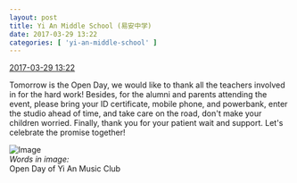 ```yaml
---
layout: post
title: Yi An Middle School (易安中学)
date: 2017-03-29 13:22
categories: [ 'yi-an-middle-school' ]
---
```


<div class="weibo-info">
  <a href="http://weibo.com/6074218720/EC1CBAThu">2017-03-29 13:22</a>
</div>

Tomorrow is the Open Day, we would like to thank all the teachers involved in for the hard work! Besides, for the alumni and parents attending the event, please bring your ID certificate, mobile phone, and powerbank, enter the studio ahead of time, and take care on the road, don't make your children worried. Finally, thank you for your patient wait and support. Let's celebrate the promise together!

<!-- more -->

![Image](https://wx4.sinaimg.cn/mw690/006D4NLGgy1fe3n2pcnxyj315o0ngqc1.jpg)  
*Words in image:*  
Open Day of Yi An Music Club
